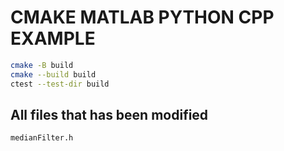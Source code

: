 # CMAKE MATLAB PYTHON CPP EXAMPLE



```bash
cmake -B build 
cmake --build build 
ctest --test-dir build 
```


## All files that has been modified

```bash
medianFilter.h
```
